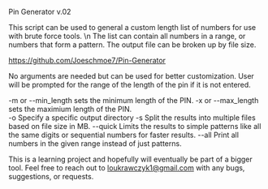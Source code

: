 Pin Generator v.02

This script can be used to general a custom length list of numbers for use with brute force tools.  \n
The list can contain all numbers in a range, or numbers that form a pattern.  The output file
can be broken up by file size.

https://github.com/Joeschmoe7/Pin-Generator

No arguments are needed but can be used for better customization.  User will be prompted for the range of the length of the pin if it is not entered.

-m or --min_length sets the minimum length of the PIN.
-x or --max_length sets the maximium length of the PIN.  
-o Specify a specific output directory
-s Split the results into multiple files based on file size in MB.
--quick Limits the results to simple patterns like all the same digits or sequential numbers for faster results.
--all Print all numbers in the given range instead of just patterns.

This is a learning project and hopefully will eventually be part of a bigger tool.  Feel free to reach out to loukrawczyk1@gmail.com with any bugs, 
suggestions, or requests.



